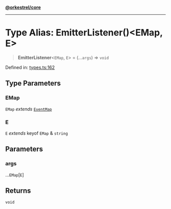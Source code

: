 [**@orkestrel/core**](../index.md)

***

# Type Alias: EmitterListener()\<EMap, E\>

> **EmitterListener**\<`EMap`, `E`\> = (...`args`) => `void`

Defined in: [types.ts:162](https://github.com/orkestrel/core/blob/4aab0d299da5f30a0c75f3eda95d1b02f821688d/src/types.ts#L162)

## Type Parameters

### EMap

`EMap` *extends* [`EventMap`](EventMap.md)

### E

`E` *extends* keyof `EMap` & `string`

## Parameters

### args

...`EMap`\[`E`\]

## Returns

`void`
